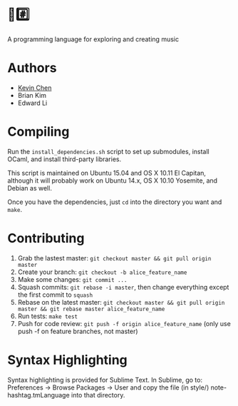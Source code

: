 # 🎵#️⃣
A programming language for exploring and creating music

# Authors
- [Kevin Chen](http://kevinchen.co/)
- Brian Kim
- Edward Li

# Compiling

Run the `install_dependencies.sh` script to set up submodules, install OCaml, and install third-party libraries.

This script is maintained on Ubuntu 15.04 and OS X 10.11 El Capitan, although it will probably work on Ubuntu 14.x, OS X 10.10 Yosemite, and Debian as well.

Once you have the dependencies, just `cd` into the directory you want and `make`.

# Contributing

1. Grab the lastest master: `git checkout master && git pull origin master`
2. Create your branch: `git checkout -b alice_feature_name`
3. Make some changes: `git commit ...`
4. Squash commits: `git rebase -i master`, then change everything except the first commit to `squash`
5. Rebase on the latest master: `git checkout master && git pull origin master && git rebase master alice_feature_name`
6. Run tests: `make test`
7. Push for code review: `git push -f origin alice_feature_name` (only use push -f on feature branches, not master)

# Syntax Highlighting

Syntax highlighting is provided for Sublime Text. In Sublime, go to:
Preferences -> Browse Packages -> User
and copy the file (in style/)
note-hashtag.tmLanguage
into that directory.
